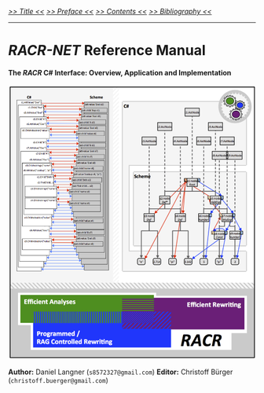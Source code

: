 _[>> Title <<](title.md) [>> Preface <<](synopsis.md) [>> Contents <<](contents.md) [>> Bibliography <<](bibliography.md)_
___

# _RACR-NET_ Reference Manual

#### The _RACR_ C# Interface: Overview, Application and Implementation

![title](figures/title.png)

**Author:** Daniel Langner (`s8572327@gmail.com`) **Editor:** Christoff Bürger (`christoff.buerger@gmail.com`)
